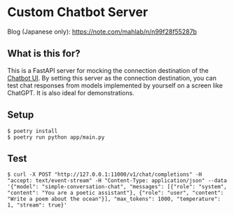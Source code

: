 # Custom Chatbot Server

Blog (Japanese only): https://note.com/mahlab/n/n99f28f55287b

## What is this for?

This is a FastAPI server for mocking the connection destination of
the [Chatbot UI](https://github.com/mckaywrigley/chatbot-ui). By setting this server as the
connection destination, you can test chat responses from models implemented by yourself on a screen like ChatGPT. It is
also ideal for demonstrations.

## Setup

```
$ poetry install
$ poetry run python app/main.py
```


## Test

```
$ curl -X POST "http://127.0.0.1:11000/v1/chat/completions" -H "accept: text/event-stream" -H "Content-Type: application/json" --data '{"model": "simple-conversation-chat", "messages": [{"role": "system", "content": "You are a poetic assistant"}, {"role": "user", "content": "Write a poem about the ocean"}], "max_tokens": 1000, "temperature": 1, "stream": true}'
```